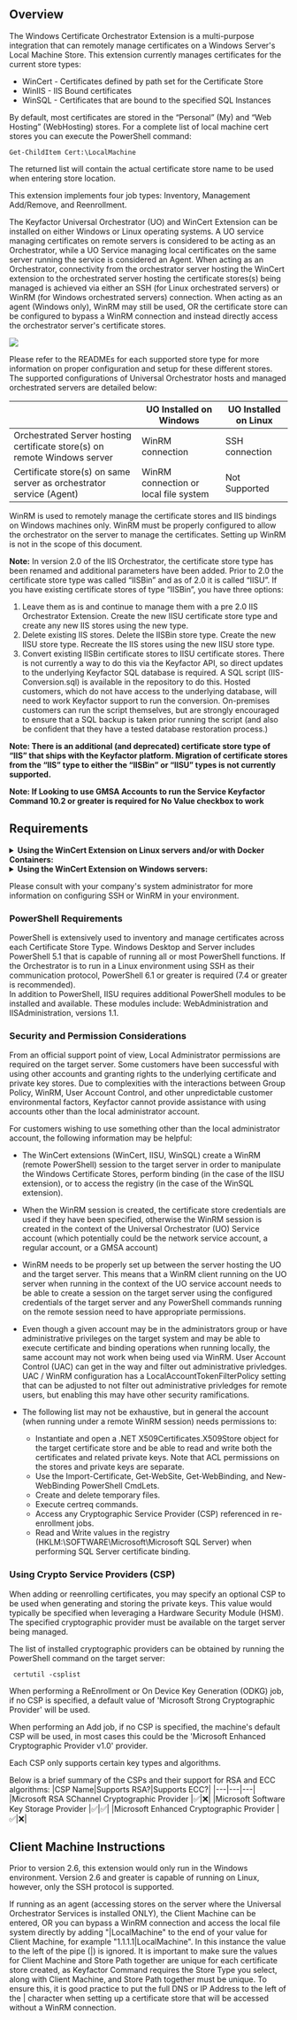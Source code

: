 ## Overview
The Windows Certificate Orchestrator Extension is a multi-purpose integration that can remotely manage certificates on a Windows Server's Local Machine Store.  This extension currently manages certificates for the current store types:
* WinCert - Certificates defined by path set for the Certificate Store
* WinIIS - IIS Bound certificates 
* WinSQL - Certificates that are bound to the specified SQL Instances

By default, most certificates are stored in the “Personal” (My) and “Web Hosting” (WebHosting) stores.
For a complete list of local machine cert stores you can execute the PowerShell command:

	Get-ChildItem Cert:\LocalMachine

The returned list will contain the actual certificate store name to be used when entering store location.

This extension implements four job types:  Inventory, Management Add/Remove, and Reenrollment.

The Keyfactor Universal Orchestrator (UO) and WinCert Extension can be installed on either Windows or Linux operating systems.  A UO service managing certificates on remote servers is considered to be acting as an Orchestrator, while a UO Service managing local certificates on the same server running the service is considered an Agent.  When acting as an Orchestrator, connectivity from the orchestrator server hosting the WinCert extension to the orchestrated server hosting the certificate stores(s) being managed is achieved via either an SSH (for Linux orchestrated servers) or WinRM (for Windows orchestrated servers) connection.  When acting as an agent (Windows only), WinRM may still be used, OR the certificate store can be configured to bypass a WinRM connection and instead directly access the orchestrator server's certificate stores.

![](images/orchestrator-agent.png)

Please refer to the READMEs for each supported store type for more information on proper configuration and setup for these different stores.  The supported configurations of Universal Orchestrator hosts and managed orchestrated servers are detailed below:

| | UO Installed on Windows | UO Installed on Linux |
|-----|-----|------|
|Orchestrated Server hosting certificate store(s) on remote Windows server|WinRM connection | SSH connection |
|Certificate store(s) on same server as orchestrator service (Agent)| WinRM connection or local file system | Not Supported |  

WinRM is used to remotely manage the certificate stores and IIS bindings on Windows machines only.  WinRM must be properly configured to allow the orchestrator on the server to manage the certificates.  Setting up WinRM is not in the scope of this document.

**Note:**
In version 2.0 of the IIS Orchestrator, the certificate store type has been renamed and additional parameters have been added. Prior to 2.0 the certificate store type was called “IISBin” and as of 2.0 it is called “IISU”. If you have existing certificate stores of type “IISBin”, you have three options:
1. Leave them as is and continue to manage them with a pre 2.0 IIS Orchestrator Extension. Create the new IISU certificate store type and create any new IIS stores using the new type.
1. Delete existing IIS stores. Delete the IISBin store type. Create the new IISU store type. Recreate the IIS stores using the new IISU store type.
1. Convert existing IISBin certificate stores to IISU certificate stores. There is not currently a way to do this via the Keyfactor API, so direct updates to the underlying Keyfactor SQL database is required. A SQL script (IIS-Conversion.sql) is available in the repository to do this. Hosted customers, which do not have access to the underlying database, will need to work Keyfactor support to run the conversion. On-premises customers can run the script themselves, but are strongly encouraged to ensure that a SQL backup is taken prior running the script (and also be confident that they have a tested database restoration process.)

**Note: There is an additional (and deprecated) certificate store type of “IIS” that ships with the Keyfactor platform. Migration of certificate stores from the “IIS” type to either the “IISBin” or “IISU” types is not currently supported.**

**Note: If Looking to use GMSA Accounts to run the Service Keyfactor Command 10.2 or greater is required for No Value checkbox to work**

## Requirements

<details>
<summary><b>Using the WinCert Extension on Linux servers and/or with Docker Containers:</b></summary>

1. General SSH Setup Information: PowerShell 6 or higher and SSH must be installed on all computers.  Install SSH, including ssh server, that's appropriate for your platform.  You also need to install PowerShell from GitHub to get the SSH remoting feature.  The SSH server must be configured to create a SSH subsysten to host a PowerShell process on the remote computer.  It is suggested to turn off password authentication as this extension uses key-based authentication.  

2. SSH Authentication: When creating a Keyfactor certificate store for the WinCert orchestrator extension, the only protocol supported to communicate with Windows servers is ssh.  When providing the user id and password, the connection is attempted by creating a temporary private key file using the contents in the Password textbox. Therefore, the password field must contain the full SSH Private key.  

3. If you choose to run this extension in a containerized environment, the container image must include PowerShell version 7.5 or later, along with either OpenSSH clients (for SSH-based connections) or OpenSSL (if SSL/TLS operations are required). Additionally, the PWSMan PowerShell module must be installed to support management tasks and remote session functionality. These dependencies are required to ensure full compatibility when connecting from the container to remote Windows servers.  Below is an example Docker file snippet:
```
dnf install https://github.com/PowerShell/PowerShell/releases/download/v7.5.2/powershell-7.5.2-1.rh.x86_64.rpm
pwsh -Command 'Install-Module -Name PSWSMan'
dnf install openssh-clients openssl
```

</details>

<details>
<summary><b>Using the WinCert Extension on Windows servers:</b></summary>

1. When orchestrating management of external (and potentially local) certificate stores, the WinCert Orchestrator Extension makes use of WinRM to connect to external certificate store servers.  The security context used is the user id entered in the Keyfactor Command certificate store.  Make sure that WinRM is set up on the orchestrated server and that the WinRM port (by convention, 5585 for HTTP and 5586 for HTTPS) is part of the certificate store path when setting up your certificate stores jobs.  If running as an agent, managing local certificate stores, local commands are run under the security context of the user account running the Keyfactor Universal Orchestrator Service.

</details>

Please consult with your company's system administrator for more information on configuring SSH or WinRM in your environment.

### PowerShell Requirements
PowerShell is extensively used to inventory and manage certificates across each Certificate Store Type.  Windows Desktop and Server includes PowerShell 5.1 that is capable of running all or most PowerShell functions.  If the Orchestrator is to run in a Linux environment using SSH as their communication protocol, PowerShell 6.1 or greater is required (7.4 or greater is recommended).  
In addition to PowerShell, IISU requires additional PowerShell modules to be installed and available.  These modules include:  WebAdministration and IISAdministration, versions 1.1.

### Security and Permission Considerations

From an official support point of view, Local Administrator permissions are required on the target server. Some customers have been successful with using other accounts and granting rights to the underlying certificate and private key stores. Due to complexities with the interactions between Group Policy, WinRM, User Account Control, and other unpredictable customer environmental factors, Keyfactor cannot provide assistance with using accounts other than the local administrator account.
 
For customers wishing to use something other than the local administrator account, the following information may be helpful:
 
*	The WinCert extensions (WinCert, IISU, WinSQL) create a WinRM (remote PowerShell) session to the target server in order to manipulate the Windows Certificate Stores, perform binding (in the case of the IISU extension), or to access the registry (in the case of the WinSQL extension). 
 
*	When the WinRM session is created, the certificate store credentials are used if they have been specified, otherwise the WinRM session is created in the context of the Universal Orchestrator (UO) Service account (which potentially could be the network service account, a regular account, or a GMSA account)
 
*	WinRM needs to be properly set up between the server hosting the UO and the target server. This means that a WinRM client running on the UO server when running in the context of the UO service account needs to be able to create a session on the target server using the configured credentials of the target server and any PowerShell commands running on the remote session need to have appropriate permissions. 
 
*	Even though a given account may be in the administrators group or have administrative privileges on the target system and may be able to execute certificate and binding operations when running locally, the same account may not work when being used via WinRM. User Account Control (UAC) can get in the way and filter out administrative privledges. UAC / WinRM configuration has a LocalAccountTokenFilterPolicy setting that can be adjusted to not filter out administrative privledges for remote users, but enabling this may have other security ramifications. 
 
*	The following list may not be exhaustive, but in general the account (when running under a remote WinRM session) needs permissions to:
    -	Instantiate and open a .NET X509Certificates.X509Store object for the target certificate store and be able to read and write both the certificates and related private keys. Note that ACL permissions on the stores and private keys are separate.
    -	Use the Import-Certificate, Get-WebSite, Get-WebBinding, and New-WebBinding PowerShell CmdLets.
    -	Create and delete temporary files.
    -	Execute certreq commands.
    -	Access any Cryptographic Service Provider (CSP) referenced in re-enrollment jobs.
    -	Read and Write values in the registry (HKLM:\SOFTWARE\Microsoft\Microsoft SQL Server) when performing SQL Server certificate binding.

### Using Crypto Service Providers (CSP)
When adding or reenrolling certificates, you may specify an optional CSP to be used when generating and storing the private keys.  This value would typically be specified when leveraging a Hardware Security Module (HSM). The specified cryptographic provider must be available on the target server being managed. 

The list of installed cryptographic providers can be obtained by running the PowerShell command on the target server:

     certutil -csplist

When performing a ReEnrollment or On Device Key Generation (ODKG) job, if no CSP is specified, a default value of 'Microsoft Strong Cryptographic Provider' will be used.  

When performing an Add job, if no CSP is specified, the machine's default CSP will be used, in most cases this could be the 'Microsoft Enhanced Cryptographic Provider v1.0' provider.

Each CSP only supports certain key types and algorithms.

Below is a brief summary of the CSPs and their support for RSA and ECC algorithms:
|CSP Name|Supports RSA?|Supports ECC?|
|---|---|---|
|Microsoft RSA SChannel Cryptographic Provider	|✅|❌|
|Microsoft Software Key Storage Provider	    |✅|✅|
|Microsoft Enhanced Cryptographic Provider	    |✅|❌|

## Client Machine Instructions
Prior to version 2.6, this extension would only run in the Windows environment.  Version 2.6 and greater is capable of running on Linux, however, only the SSH protocol is supported.

If running as an agent (accessing stores on the server where the Universal Orchestrator Services is installed ONLY), the Client Machine can be entered, OR you can bypass a WinRM connection and access the local file system directly by adding "|LocalMachine" to the end of your value for Client Machine, for example "1.1.1.1|LocalMachine".  In this instance the value to the left of the pipe (|) is ignored.  It is important to make sure the values for Client Machine and Store Path together are unique for each certificate store created, as Keyfactor Command requires the Store Type you select, along with Client Machine, and Store Path together must be unique.  To ensure this, it is good practice to put the full DNS or IP Address to the left of the | character when setting up a certificate store that will be accessed without a WinRM connection.  

